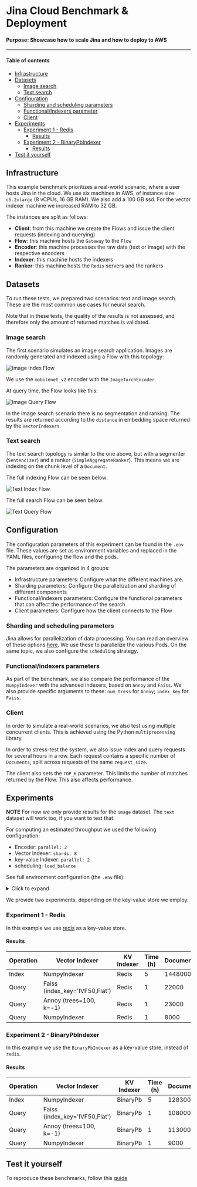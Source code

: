 # Jina Cloud Benchmark & Deployment

#### Purpose: Showcase how to scale Jina and how to deploy to AWS

---

#### Table of contents

- [Infrastructure](#infrastructure)
- [Datasets](#datasets)
  * [Image search](#image-search)
  * [Text search](#text-search)
- [Configuration](#configuration)
  * [Sharding and scheduling parameters](#sharding-and-scheduling-parameters)
  * [Functional/Indexers parameter](#functional-indexers-parameter)
  * [Client](#client)
- [Experiments](#experiments)
  * [Experiment 1 - Redis](#experiment-1---redis)
    + [Results](#results)
  * [Experiment 2 - BinaryPbIndexer](#experiment-2---binarypbindexer)
    + [Results](#results-1)
- [Test it yourself](#test-it-yourself)

## Infrastructure

This example benchmark prioritizes a real-world scenario, where a user hosts Jina in the cloud. We use six machines in AWS, of instance size `c5.2xlarge` (8 vCPUs, 16 GB RAM). We also add a 100 GB ssd. For the vector indexer machine we increased RAM to 32 GB.

The instances are split as follows:

- **Client**: from this machine we create the Flows and issue the client requests (indexing and querying)
- **Flow**: this machine hosts the `Gateway` to the `Flow`
- **Encoder**: this machine processes the raw data (text or image) with the respective encoders
- **Indexer**: this machine hosts the indexers
- **Ranker**: this machine hosts the `Redis` servers and the rankers

## Datasets

To run these tests, we prepared two scenarios: text and image search. These are the most common use cases for neural search. 

Note that in these tests, the quality of the results is not assessed, and therefore only the amount of returned matches is validated.

### Image search

The first scenario simulates an image search application. Images are randomly generated and indexed using a Flow with this topology:

![Image Index Flow](image_index_flow.png)

We use the `mobilenet_v2` encoder with the `ImageTorchEncoder`.

At query time, the Flow looks like this:

![Image Query Flow](image_query_flow.png)

In the image search scenario there is no segmentation and ranking. The results are returned according to the `distance` in embedding space returned by the `VectorIndexers`. 

### Text search

The text search topology is similar to the one above, but with a segmenter (`Sentencizer`) and a ranker (`SimpleAggregateRanker`). This means we are indexing on the chunk level of a `Document`. 

The full indexing Flow can be seen below:

![Text Index Flow](text_index_flow.png)

The full search Flow can be seen below:

![Text Query Flow](text_query_flow.png)

## Configuration

The configuration parameters of this experiment can be found in the `.env` file. These values are set as environment variables and replaced in the YAML files, configuring the flow and the pods.

The parameters are organized in 4 groups:

- Infrastructure parameters: Configure what the different machines are.
- Sharding parameters: Configure the parallelization and sharding of different components
- Functional/indexers parameters: Configure the functional parameters that can affect the performance of the search
- Client parameters: Configure how the client connects to the Flow

### Sharding and scheduling parameters

Jina allows for parallelization of data processing. You can read an overview of these options [here](https://docs.jina.ai/chapters/parallel/index.html). We use these to parallelize the various Pods. On the same topic, we also configure the `scheduling` strategy.

### Functional/indexers parameters

As part of the benchmark, we also compare the performance of the `NumpyIndexer` with the advanced indexers, based on `Annoy` and `Faiss`. We also provide specific arguments to these: `num_tress` for `Annoy`; `index_key` for `Faiss`.

### Client  

In order to simulate a real-world scenarios, we also test using multiple concurrent clients. This is achieved using the Python `multiprocessing` library.

In order to stress-test the system, we also issue index and query requests for several hours in a row. Each request contains a specific number of `Documents`, split across requests of the same `request_size`.

The client also sets the `TOP_K` parameter. This limits the number of matches returned by the Flow. This also affects performance.

## Experiments

**NOTE** For now we only provide results for the `image` dataset. The `text` dataset will work too, if you want to test that.

For computing an estimated throughput we used the following configuration:

- Encoder: `parallel: 2`
- Vector Indexer: `shards: 8`
- key-value Indexer: `parallel: 2`
- scheduling: `load_balance`

See full environment configuration (the `.env` file):

<details>
  <summary>Click to expand</summary>
  
```dotenv
##Infrastructure parameters
JINA_ENCODER_HOST=encoder
JINA_RANKER_HOST=ranker
JINA_REDIS_INDEXER_HOST=ranker
JINA_VEC_INDEXER_HOST=vector

##Flow parameters
FLOW_HOST=flow_host
FLOW_PORT=8000

##Sharding/Performance parameters
JINA_SHARDS_ENCODER=2
JINA_SHARDS_INDEXERS=8
JINA_SHARDS_REDIS=2
OMP_NUM_THREADS=1
SCHEDULING=load_balance

##Functional/Indexers parameters
JINA_ENCODER_DRIVER_BATCHING=16
JINA_DISTANCE_REVERSE=False
JINA_FAISS_IMAGE=docker://jinahub/pod.indexer.faissindexer:0.0.15-0.9.33
JINA_ANNOY_IMAGE=docker://jinahub/pod.indexer.annoyindexer:0.0.16-0.9.33
JINA_FAISS_INDEX_KEY='IVF50,Flat'
JINA_ANNOY_NUM_TREES=100
JINA_ANNOY_SEARCH_K=-1

##Client/run parameters
TOP_K=50
#Number of documents a client will try to index at every connection
DOCS_INDEX=1000
#Number of documents a client will try to query at every connection
DOCS_QUERY=1000
PYTHON_EXEC=python3
DATASET=image
#Number of seconds for which clients will try to index documents. (The time is checked after each cycle of indexing `DOCS_INDEX`)
TIME_LOAD_INDEX=18000
#Number of seconds for which clients will try to query documents. (The time is checked after each cycle of indexing `DOCS_QUERY`)
TIME_LOAD_QUERY=3600
#Number of documents every request will contain
REQ_SIZE=50
#Number of concurrent clients indexing
CONCURRENCY_INDEX=5
#Number of concurrent clients querying
CONCURRENCY_QUERY=1
SLEEP_TIME=10

```
</details>

We provide two experiments, depending on the key-value store we employ.

### Experiment 1 - Redis

In this example we use [redis](https://redis.io/) as a key-value store.

#### Results

<table>
<thead>
  <tr>
    <th>Operation</th>
    <th>Vector Indexer</th>
    <th>KV Indexer</th>
    <th>Time (h)</th>
    <th>Documents</th>
    <th>QPS</th>
  </tr>
</thead>
<tbody>
  <tr>
    <td>Index</td>
    <td>NumpyIndexer</td>
    <td>Redis</td>
    <td>5</td>
    <td>1448000</td>
    <td>80.22</td>
  </tr>
  <tr>
    <td>Query</td>
    <td>Faiss (index_key='IVF50,Flat')</td>
    <td>Redis</td>
    <td>1</td>
    <td>22000</td>
    <td>5.89</td>
  </tr>
  <tr>
    <td>Query</td>
    <td>Annoy (trees=100, k=-1)</td>
    <td>Redis</td>
    <td>1</td>
    <td>23000</td>
    <td>6.14</td>
  </tr>
  <tr>
    <td>Query</td>
    <td>NumpyIndexer</td>
    <td>Redis</td>
    <td>1</td>
    <td>8000</td>
    <td>2.07</td>
  </tr>
</tbody>
</table>

### Experiment 2 - BinaryPbIndexer

In this example we use the `BinaryPbIndexer` as a key-value store, instead of `redis`.

#### Results

<table>
<thead>
  <tr>
    <th>Operation</th>
    <th>Vector Indexer</th>
    <th>KV Indexer</th>
    <th>Time (h)</th>
    <th>Documents</th>
    <th>QPS</th>
  </tr>
</thead>
<tbody>
  <tr>
    <td>Index</td>
    <td>NumpyIndexer</td>
    <td>BinaryPb</td>
    <td>5</td>
    <td>1283000</td>
    <td>71.05</td>
  </tr>
  <tr>
    <td>Query</td>
    <td>Faiss (index_key='IVF50,Flat')</td>
    <td>BinaryPb</td>
    <td>1</td>
    <td>108000</td>
    <td>29.77</td>
  </tr>
  <tr>
    <td>Query</td>
    <td>Annoy (trees=100, k=-1)</td>
    <td>BinaryPb</td>
    <td>1</td>
    <td>113000</td>
    <td>31.12</td>
  </tr>
  <tr>
    <td>Query</td>
    <td>NumpyIndexer</td>
    <td>BinaryPb</td>
    <td>1</td>
    <td>9000</td>
    <td>2.36</td>
  </tr>
</tbody>
</table>

## Test it yourself

To reproduce these benchmarks, follow this [guide](./instructions.md)
